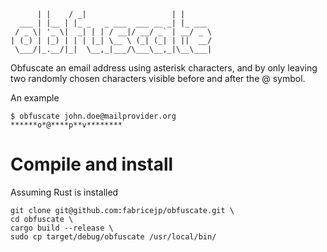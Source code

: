 ```    _      __                     _       
      | |    / _|                   | |      
  ___ | |__ | |_ _   _ ___  ___ __ _| |_ ___ 
 / _ \| '_ \|  _| | | / __|/ __/ _` | __/ _ \
| (_) | |_) | | | |_| \__ \ (_| (_| | ||  __/
 \___/|_.__/|_|  \__,_|___/\___\__,_|\__\___|

```                                                   


Obfuscate an email address using asterisk characters, and by only leaving two randomly chosen characters visible before and after the @ symbol.

An example

```
$ obfuscate john.doe@mailprovider.org
******o*@****p**v********
```

# Compile and install
Assuming Rust is installed

```
git clone git@github.com:fabricejp/obfuscate.git \
cd obfuscate \
cargo build --release \
sudo cp target/debug/obfuscate /usr/local/bin/
```
